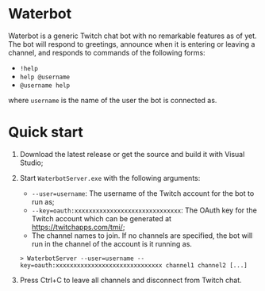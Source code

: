# Waterbot
Waterbot is a generic Twitch chat bot with no remarkable features as of yet. The bot will respond to greetings, announce when it is entering or leaving a channel, and responds to commands of the following forms:

- `!help`
- `help @username`
- `@username help`

where `username` is the name of the user the bot is connected as.

# Quick start
1. Download the latest release or get the source and build it with Visual Studio;
2. Start `WaterbotServer.exe` with the following arguments:
   - `--user=username`: The username of the Twitch account for the bot to run as;
   - `--key=oauth:xxxxxxxxxxxxxxxxxxxxxxxxxxxxxx`: The OAuth key for the Twitch account which can be generated at <https://twitchapps.com/tmi/>;
   - The channel names to join. If no channels are specified, the bot will run in the channel of the account is it running as.

   `> WaterbotServer --user=username --key=oauth:xxxxxxxxxxxxxxxxxxxxxxxxxxxxxx channel1 channel2 [...]`
3. Press Ctrl+C to leave all channels and disconnect from Twitch chat.
